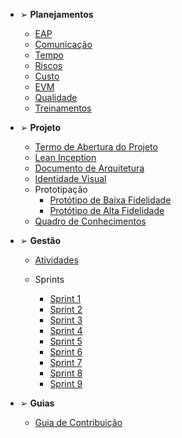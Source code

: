 - ➢ **Planejamentos**

  - [EAP](planejamento/eap.md)
  - [Comunicação](planejamento/planejamento-de-comunicacao.md)
  - [Tempo](planejamento/planejamento-de-tempo.md)
  - [Riscos](planejamento/planejamento-de-riscos.md)
  - [Custo](planejamento/planejamento-de-custo.md)
  - [EVM](planejamento/evm.md)
  - [Qualidade](planejamento/planejamento-de-qualidade.md)
  - [Treinamentos](planejamento/treinamentos.md)

- ➢ **Projeto**

  - [Termo de Abertura do Projeto](projeto/termo-de-abertura-do-projeto.md)
  - [Lean Inception](projeto/lean-inception.md)
  - [Documento de Arquitetura](projeto/documento-arquitetura.md)
  - [Identidade Visual](projeto/identidade-visual.md)
  - Prototipação
    - [Protótipo de Baixa Fidelidade](projeto/prototipos/baixa.md)
    - [Protótipo de Alta Fidelidade](projeto/prototipos/alta.md)
  - [Quadro de Conhecimentos](projeto/quadro-de-conhecimentos.md)

- ➢ **Gestão**

  - [Atividades](gerencia/atividades/atividades.md)

  - Sprints

    - [Sprint 1](gerencia/sprints/sprint1.md)
    - [Sprint 2](gerencia/sprints/sprint2.md)
    - [Sprint 3](gerencia/sprints/sprint3.md)
    - [Sprint 4](gerencia/sprints/sprint4.md)
    - [Sprint 5](gerencia/sprints/sprint5.md)
    - [Sprint 6](gerencia/sprints/sprint6.md)
    - [Sprint 7](gerencia/sprints/sprint7.md)
    - [Sprint 8](gerencia/sprints/sprint8.md)
    - [Sprint 9](gerencia/sprints/sprint9.md)

- ➢ **Guias**
  - [Guia de Contribuição](gerencia/guia-de-contribuicao/guia-de-contribuicao.md)
